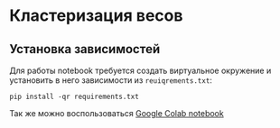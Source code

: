 # Кластеризация весов

## Установка зависимостей

Для работы notebook требуется создать виртуальное окружение и установить в него зависимости из `reuiqrements.txt`:

```pip install -qr requirements.txt```

Так же можно воспользоваться [Google Colab notebook](https://colab.research.google.com/drive/17V4DALphQNwRwbB_-TcK_7QqmLZhAJ9-?usp=sharing)
